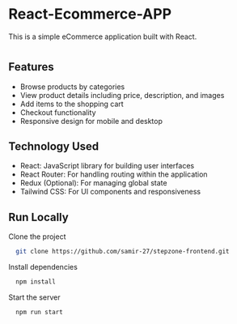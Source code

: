 
# React-Ecommerce-APP

This is a simple eCommerce application built with React.

#


## Features

- Browse products by categories
- View product details including price, description, and images
- Add items to the shopping cart
- Checkout functionality
- Responsive design for mobile and desktop

## Technology Used

- React: JavaScript library for building user interfaces
- React Router: For handling routing within the application
- Redux (Optional): For managing global state
- Tailwind CSS: For UI components and responsiveness

## Run Locally

Clone the project

```bash
  git clone https://github.com/samir-27/stepzone-frontend.git
```

Install dependencies

```bash
  npm install
```

Start the server

```bash
  npm run start
```

